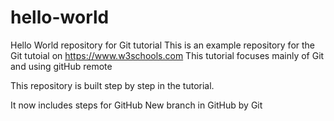 # hello-world
Hello World repository for Git tutorial
This is an example repository for the Git tutoial on https://www.w3schools.com
This tutorial focuses mainly of Git and using gitHub remote

This repository is built step by step in the tutorial.

It now includes steps for GitHub
New branch in GitHub by Git
